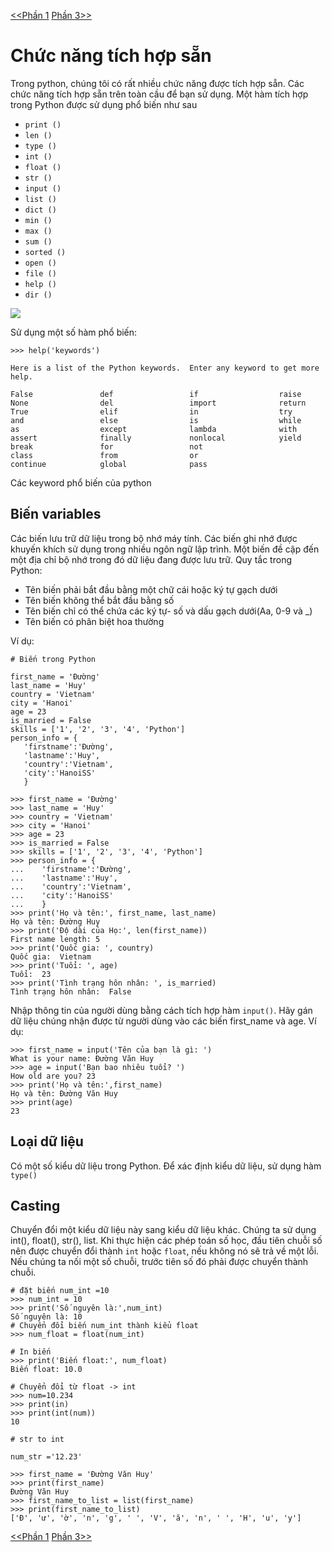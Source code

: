 
[<<Phần 1](docs-tutorial-py/tutorial/part1.md) [Phần 3>>](docs-tutorial-py/tutorial/part3.md)
# Chức năng tích hợp sẵn
Trong python, chúng tôi có rất nhiều chức năng được tích hợp sẵn. Các chức năng tích hợp sẵn trên toàn cầu để bạn sử dụng. Một hàm tích hợp trong Python được sử dụng phổ biến như sau
* `print ()` 
* `len ()` 
* `type () `
* `int () `
* `float () `
* `str ()` 
* `input ()` 
* `list ()` 
* `dict ()` 
* `min ()` 
* `max ()` 
* `sum ()` 
* `sorted ()` 
* `open ()` 
* `file ()` 
* `help ()`
* `dir ()`

![](../image/i1.png)

Sử dụng một số hàm phổ biến:
```
>>> help('keywords')

Here is a list of the Python keywords.  Enter any keyword to get more help.

False               def                 if                  raise
None                del                 import              return
True                elif                in                  try
and                 else                is                  while
as                  except              lambda              with
assert              finally             nonlocal            yield
break               for                 not                 
class               from                or                  
continue            global              pass                
```
Các keyword phổ biến của python

## Biến variables
Các biến lưu trữ dữ liệu trong bộ nhớ máy tính. Các biến ghi nhớ được khuyến khích sử dụng trong nhiều ngôn ngữ lập trình. Một biến đề cập đến một địa chỉ bộ nhớ trong đó dữ liệu đang được lưu trữ. Quy tắc trong Python:
* Tên biến phải bắt đầu bằng một chữ cái hoặc ký tự gạch dưới
* Tên biến không thể bắt đầu bằng số
* Tên biến chỉ có thể chứa các ký tự- số và dấu gạch dưới(Aa, 0-9 và _)
* Tên biến có phân biệt hoa thường

Ví dụ:
```
# Biến trong Python

first_name = 'Đường'
last_name = 'Huy'
country = 'Vietnam'
city = 'Hanoi'
age = 23
is_married = False
skills = ['1', '2', '3', '4', 'Python']
person_info = {
   'firstname':'Đường',
   'lastname':'Huy',
   'country':'Vietnam',
   'city':'HanoiSS'
   }

```
```
>>> first_name = 'Đường'
>>> last_name = 'Huy'
>>> country = 'Vietnam'
>>> city = 'Hanoi'
>>> age = 23
>>> is_married = False
>>> skills = ['1', '2', '3', '4', 'Python']
>>> person_info = {
...    'firstname':'Đường',
...    'lastname':'Huy',
...    'country':'Vietnam',
...    'city':'HanoiSS'
...    }
>>> print('Họ và tên:', first_name, last_name)
Họ và tên: Đường Huy
>>> print('Độ dài của Họ:', len(first_name))
First name length: 5
>>> print('Quốc gia: ', country)
Quốc gia:  Vietnam
>>> print('Tuổi: ', age)
Tuổi:  23
>>> print('Tình trạng hôn nhân: ', is_married)
Tình trạng hôn nhân:  False
```

Nhập thông tin của người dùng bằng cách tích hợp hàm `input()`. Hãy gán dữ liệu chúng nhận được từ người dùng vào các biến first_name và age. Ví dụ:
```
>>> first_name = input('Tên của bạn là gì: ')
What is your name: Đường Văn Huy
>>> age = input('Bạn bao nhiêu tuổi? ')
How old are you? 23
>>> print('Họ và tên:',first_name)
Họ và tên: Đường Văn Huy
>>> print(age)
23
```

## Loại dữ liệu
Có một số kiểu dữ liệu trong Python. Để xác định kiểu dữ liệu, sử dụng hàm `type()`
## Casting
Chuyển đổi một kiểu dữ liệu này sang kiểu dữ liệu khác. Chúng ta sử dụng int(), float(), str(), list. Khi thực hiện các phép toán số học, đầu tiên chuỗi số nên được chuyển đổi thành `int` hoặc `float`, nếu không nó sẽ trả về một lỗi. Nếu chúng ta nối một số chuỗi, trước tiên số đó phải được chuyển thành chuỗi. 

```
# đặt biến num_int =10
>>> num_int = 10
>>> print('Số nguyên là:',num_int) 
Số nguyên là: 10
# Chuyển đổi biến num_int thành kiểu float
>>> num_float = float(num_int)

# In biến 
>>> print('Biến float:', num_float)
Biến float: 10.0

# Chuyển đổi từ float -> int
>>> num=10.234
>>> print(in)  
>>> print(int(num))
10

# str to int

num_str ='12.23'

```
```
>>> first_name = 'Đường Văn Huy'
>>> print(first_name)
Đường Văn Huy
>>> first_name_to_list = list(first_name)
>>> print(first_name_to_list)
['Đ', 'ư', 'ờ', 'n', 'g', ' ', 'V', 'ă', 'n', ' ', 'H', 'u', 'y']
```

[<<Phần 1](docs-tutorial-py/tutorial/part1.md) [Phần 3>>](docs-tutorial-py/tutorial/part3.md)